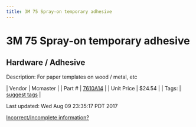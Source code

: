 ```yaml
---
title: 3M 75 Spray-on temporary adhesive
---
```


# 3M 75 Spray-on temporary adhesive
## Hardware / Adhesive
Description: 	For paper templates on wood / metal, etc 

| Vendor | Mcmaster | 
| Part # | [7610A14](https://www.mcmaster.com/#7610A14) | 
| Unit Price | $24.54 | 
| Tags: | [suggest tags](https://docs.google.com/forms/d/e/1FAIpQLSeWyY8v3RgOty-MyWmh9U0iivNYN_molChYyS-0U-o-kOAv_g/viewform) | 

Last updated: Wed Aug 09 23:35:17 PDT 2017

 [Incorrect/Incomplete information?](https://docs.google.com/forms/d/e/1FAIpQLSeWyY8v3RgOty-MyWmh9U0iivNYN_molChYyS-0U-o-kOAv_g/viewform)